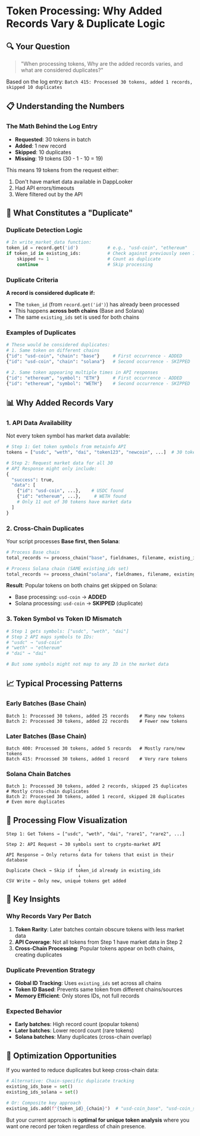 # Token Processing: Why Added Records Vary & Duplicate Logic

## 🔍 Your Question
> "When processing tokens, Why are the added records varies, and what are considered duplicates?"

Based on the log entry: `Batch 415: Processed 30 tokens, added 1 records, skipped 10 duplicates`

## 📋 Understanding the Numbers

### The Math Behind the Log Entry
- **Requested**: 30 tokens in batch
- **Added**: 1 new record
- **Skipped**: 10 duplicates  
- **Missing**: 19 tokens (30 - 1 - 10 = 19)

This means 19 tokens from the request either:
1. Don't have market data available in DappLooker
2. Had API errors/timeouts
3. Were filtered out by the API

## 🎯 What Constitutes a "Duplicate"

### Duplicate Detection Logic
```python
# In write_market_data function:
token_id = record.get('id')           # e.g., "usd-coin", "ethereum"
if token_id in existing_ids:          # Check against previously seen IDs
    skipped += 1                      # Count as duplicate
    continue                          # Skip processing
```

### Duplicate Criteria
**A record is considered duplicate if:**
- The `token_id` (from `record.get('id')`) has already been processed
- This happens **across both chains** (Base and Solana)
- The same `existing_ids` set is used for both chains

### Examples of Duplicates
```python
# These would be considered duplicates:
# 1. Same token on different chains
{"id": "usd-coin", "chain": "base"}     # First occurrence - ADDED
{"id": "usd-coin", "chain": "solana"}   # Second occurrence - SKIPPED

# 2. Same token appearing multiple times in API responses
{"id": "ethereum", "symbol": "ETH"}     # First occurrence - ADDED  
{"id": "ethereum", "symbol": "WETH"}    # Second occurrence - SKIPPED
```

## 📊 Why Added Records Vary

### 1. API Data Availability
Not every token symbol has market data available:
```python
# Step 1: Get token symbols from metainfo API
tokens = ["usdc", "weth", "dai", "token123", "newcoin", ...]  # 30 tokens

# Step 2: Request market data for all 30
# API Response might only include:
{
  "success": true,
  "data": [
    {"id": "usd-coin", ...},    # USDC found
    {"id": "ethereum", ...},     # WETH found  
    # Only 11 out of 30 tokens have market data
  ]
}
```

### 2. Cross-Chain Duplicates
Your script processes **Base first, then Solana**:
```python
# Process Base chain
total_records += process_chain("base", fieldnames, filename, existing_ids)

# Process Solana chain (SAME existing_ids set)
total_records += process_chain("solana", fieldnames, filename, existing_ids)
```

**Result**: Popular tokens on both chains get skipped on Solana:
- Base processing: `usd-coin` → **ADDED**
- Solana processing: `usd-coin` → **SKIPPED** (duplicate)

### 3. Token Symbol vs Token ID Mismatch
```python
# Step 1 gets symbols: ["usdc", "weth", "dai"]
# Step 2 API maps symbols to IDs: 
# "usdc" → "usd-coin"
# "weth" → "ethereum" 
# "dai" → "dai"

# But some symbols might not map to any ID in the market data
```

## 📈 Typical Processing Patterns

### Early Batches (Base Chain)
```
Batch 1: Processed 30 tokens, added 25 records    # Many new tokens
Batch 2: Processed 30 tokens, added 22 records    # Fewer new tokens
```

### Later Batches (Base Chain)
```
Batch 400: Processed 30 tokens, added 5 records   # Mostly rare/new tokens
Batch 415: Processed 30 tokens, added 1 record    # Very rare tokens
```

### Solana Chain Batches
```
Batch 1: Processed 30 tokens, added 2 records, skipped 25 duplicates  # Mostly cross-chain duplicates
Batch 2: Processed 30 tokens, added 1 record, skipped 28 duplicates   # Even more duplicates
```

## 🔄 Processing Flow Visualization

```
Step 1: Get Tokens → ["usdc", "weth", "dai", "rare1", "rare2", ...]
                           ↓
Step 2: API Request → 30 symbols sent to crypto-market API
                           ↓
API Response → Only returns data for tokens that exist in their database
                           ↓
Duplicate Check → Skip if token_id already in existing_ids
                           ↓
CSV Write → Only new, unique tokens get added
```

## 🎯 Key Insights

### Why Records Vary Per Batch
1. **Token Rarity**: Later batches contain obscure tokens with less market data
2. **API Coverage**: Not all tokens from Step 1 have market data in Step 2
3. **Cross-Chain Processing**: Popular tokens appear on both chains, creating duplicates

### Duplicate Prevention Strategy
- **Global ID Tracking**: Uses `existing_ids` set across all chains
- **Token ID Based**: Prevents same token from different chains/sources
- **Memory Efficient**: Only stores IDs, not full records

### Expected Behavior
- **Early batches**: High record count (popular tokens)
- **Later batches**: Lower record count (rare tokens)
- **Solana batches**: Many duplicates (cross-chain overlap)

## 🚀 Optimization Opportunities

If you wanted to reduce duplicates but keep cross-chain data:
```python
# Alternative: Chain-specific duplicate tracking
existing_ids_base = set()
existing_ids_solana = set()

# Or: Composite key approach  
existing_ids.add(f"{token_id}_{chain}")  # "usd-coin_base", "usd-coin_solana"
```

But your current approach is **optimal for unique token analysis** where you want one record per token regardless of chain presence. 